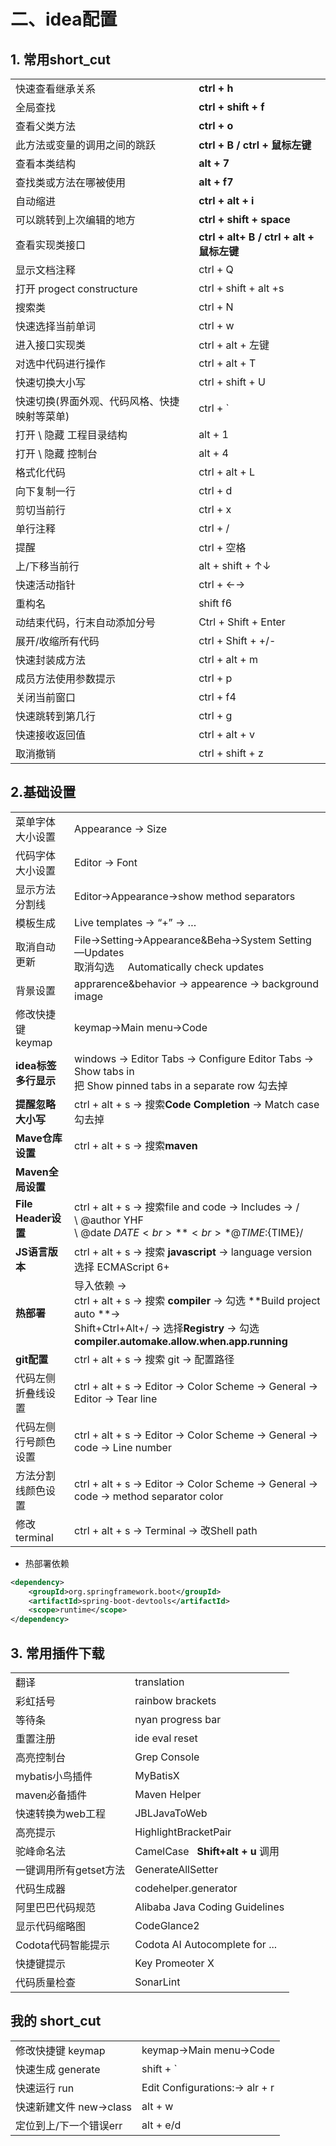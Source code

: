 
# 二、idea配置

## 1. 常用short_cut

|     |     |
| --- | --- |
| 快速查看继承关系 | **ctrl + h** |
| 全局查找 | **ctrl + shift + f** |
| 查看父类方法 | **ctrl + o** |
| 此方法或变量的调用之间的跳跃 | **ctrl + B / ctrl + 鼠标左键** |
| 查看本类结构 | **alt + 7** |
| 查找类或方法在哪被使用 | **alt + f7** |
| 自动缩进 | **ctrl + alt + i<br>** |
| 可以跳转到上次编辑的地方 | **ctrl + shift + space<br>** |
| 查看实现类接口 | **ctrl + alt+ B / ctrl + alt + 鼠标左键** |
| 显示文档注释 | ctrl + Q |
| 打开 progect constructure | ctrl + shift + alt +s |
| 搜索类 | ctrl + N |
| 快速选择当前单词 | ctrl + w |
| 进入接口实现类 | ctrl + alt + 左键 |
| 对选中代码进行操作 | ctrl + alt + T |
| 快速切换大小写 | ctrl + shift + U |
| 快速切换(界面外观、代码风格、快捷映射等菜单) | ctrl + \`
| 打开 \ 隐藏 工程目录结构 | alt + 1 |
| 打开 \ 隐藏 控制台 | alt + 4 |
| 格式化代码 | ctrl + alt + L |
| 向下复制一行 | ctrl + d |
| 剪切当前行 | ctrl + x |
| 单行注释 | ctrl + / |
| 提醒  | ctrl + 空格 |
| 上/下移当前行 | alt + shift + ↑↓ |
| 快速活动指针 | ctrl + ←→ |
| 重构名 | shift f6 |
| 动结束代码，行末自动添加分号 | Ctrl + Shift + Enter |
| 展开/收缩所有代码 | ctrl + Shift + +/- |
| 快速封装成方法 | ctrl + alt + m |
| 成员方法使用参数提示 | ctrl + p |
| 关闭当前窗口 | ctrl + f4 |
| 快速跳转到第几行 | ctrl + g |
| 快速接收返回值 | ctrl + alt + v |
| 取消撤销 | ctrl + shift + z |


## 2.基础设置


|                      |                                                                                                                                                                                           |
| -------------------- | ----------------------------------------------------------------------------------------------------------------------------------------------------------------------------------------- |
| 菜单字体大小设置     | Appearance -> Size                                                                                                                                                                        |
| 代码字体大小设置     | Editor -> Font                                                                                                                                                                            |
| 显示方法分割线       | Editor->Appearance->show method separators                                                                                                                                                |
| 模板生成             | Live templates -> “+” -> …                                                                                                                                                                |
| 取消自动更新         | File->Setting->Appearance&Beha->System Setting—Updates<br>取消勾选     Automatically check updates                                                                                        |
| 背景设置             | apprarence&behavior -> appearence -> background image                                                                                                                                     |
| 修改快捷键 keymap    | keymap->Main menu->Code                                                                                                                                                                   |
| **idea标签多行显示** | windows -> Editor Tabs -> Configure Editor Tabs -> Show tabs in<br>把 Show pinned tabs in a separate row 勾去掉                                                                           |
| **提醒忽略大小写**   | ctrl + alt + s -> 搜索**Code Completion** -\> Match case 勾去掉                                                                                                                           |
| **Mave仓库设置**     | ctrl + alt + s -> 搜索**maven**                                                                                                                                                           |
| **Maven全局设置**    |                                                                                                                                                                                           |
| **File Header设置**  | ctrl + alt + s -> 搜索file and code -\> Includes -> /<br>\ @author YHF<br>\ @date ${DATE} <br>**<br> *@TIME:${TIME}/                                                                      |
| **JS语言版本**       | ctrl + alt + s -> 搜索 **javascript** -\> language version 选择 ECMAScript 6+                                                                                                             |
| **热部署**           | 导入依赖 -> <br>ctrl + alt + s -> 搜索 **compiler** -\> 勾选 \*\*Build project auto \*\*-> <br>Shift+Ctrl+Alt+/ -> 选择**Registry** -\> 勾选 **compiler.automake.allow.when.app.running** |
| **git配置**          | ctrl + alt + s -> 搜索 git -> 配置路径                                                                                                                                                    |
| 代码左侧折叠线设置   | ctrl + alt + s -> Editor -> Color Scheme -> General -> Editor -> Tear line                                                                                                                |
| 代码左侧行号颜色设置 | ctrl + alt + s -> Editor -> Color Scheme -> General -> code -> Line number                                                                                                                |
| 方法分割线颜色设置   | ctrl + alt + s -> Editor -> Color Scheme -> General -> code -> method separator color                                                                                                     |
| 修改terminal         | ctrl + alt + s -> Terminal -> 改Shell path                                                                                                                                                |


- 热部署依赖


```xml
<dependency>
	<groupId>org.springframework.boot</groupId>
	<artifactId>spring-boot-devtools</artifactId>
	<scope>runtime</scope>
</dependency>
```


## 3. 常用插件下载


|                        |                                    |
| ---------------------- | ---------------------------------- |
| 翻译                   | translation                        |
| 彩虹括号               | rainbow brackets                   |
| 等待条                 | nyan progress bar                  |
| 重置注册               | ide eval reset                     |
| 高亮控制台             | Grep Console                       |
| mybatis小鸟插件        | MyBatisX                           |
| maven必备插件          | Maven Helper                       |
| 快速转换为web工程      | JBLJavaToWeb                       |
| 高亮提示               | HighlightBracketPair               |
| 驼峰命名法             | CamelCase   **Shift+alt + u** 调用 |
| 一键调用所有getset方法 | GenerateAllSetter                  |
| 代码生成器             | codehelper.generator               |
| 阿里巴巴代码规范       | Alibaba Java Coding Guidelines     |
| 显示代码缩略图         | CodeGlance2                        |
| Codota代码智能提示     | Codota AI Autocomplete for ...     |
| 快捷键提示             | Key Promeoter X                    |
| 代码质量检查           | SonarLint                          |


## 我的 short_cut


|     |     |
| --- | --- |
| 修改快捷键 keymap | keymap->Main menu->Code |
| 快速生成 generate | shift + ` |
| 快速运行 run | Edit Configurations:-> alr + r |
| 快速新建文件 new->class | alt + w |
| 定位到上/下一个错误err | alt + e/d |